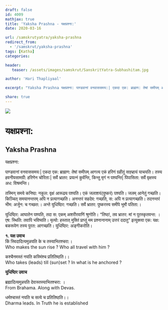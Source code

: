 ```yaml
---
draft: false
id: 4009    
mathjax: true
title: 'Yaksha Prashna - यक्षप्रश्ना:'
date: 2020-03-16

url: /samskrutyatra/yaksha-prashna
redirect_from: 
  - '/samskrut/yaksha-prashna'
tags: [Katha]
categories:

header:
   teaser: /assets/images/samskrut/SanskritYatra-Subhashitam.jpg

author: 'Hari Thapliyaal'

excerpt: "Yaksha Prashna यक्षप्रश्ना: पाण्डवानां वनवाससमय:| एकदा एक: ब्राह्मण: तेषां समीपम् आगत्य एकं हरिणं ग्रहीतुं साह्हायं याचयति। तस्य हवनीयसामग्री: हरिणेन चोरिता:| सर्वे भ्रातर: प्रयत्नं कुर्वन्ति, किन्तु मृगं न पश्यन्ति| पिपासिता: सर्वे वृक्षस्य अध: विश्रमन्ति। तस्मिन् समये कनिष्ठ: नकुल: वृक्षं आरूढ्य"

share: true
---
```

![](/assets/images/samskrut/SanskritYatra-Subhashitam.jpg)

# यक्षप्रश्ना:
## Yaksha Prashna

यक्षप्रश्ना:

पाण्डवानां वनवाससमय:| एकदा एक: ब्राह्मण: तेषां समीपम् आगत्य एकं हरिणं ग्रहीतुं साह्हायं याचयति। तस्य हवनीयसामग्री: हरिणेन चोरिता:| सर्वे भ्रातर: प्रयत्नं कुर्वन्ति, किन्तु मृगं न पश्यन्ति| पिपासिता: सर्वे वृक्षस्य अध: विश्रमन्ति।

तस्मिन् समये कनिष्ठ: नकुल: वृक्षं आरूढ्य पश्यति। एकं जलाशयं(पुष्करं) पश्यति। जलम् आनेतुं गच्छति। किञ्चित् समयानन्तरम् अपि न प्रत्यागच्छति। अनन्तरं सहदेव: गच्छति, स: अपि न प्रत्यागच्छति। तदनन्तरं भीम: अर्जुन: च गच्छत:। अन्ते युधिष्ठिर: गच्छति। सर्वे भ्रातर: पुष्करस्य समीपे भूमौ पतिता:।

युधिष्ठिर: आघातेन पश्यति, तदा स: एकम् अशरीरवाणिं श्रुणोति। “तिष्ठ!, तव भ्रातर: मां न पुरस्कृतवन्त: । एष: स्थिति: तवापि भविष्यति। मृत्यो: हस्तात् मुक्तिं प्राप्तुं मम प्रश्नानानाम् उत्तरं ददातु” इत्युक्त्वा एक: यक्ष: बकरूपेण तस्य पुरत: आगच्छति। युधिष्ठिर: अङ्गीकरोति।

**१. यक्ष उवाच**  
किं स्विदादित्यमुन्नयति के च तस्याभितश्चरा:।  
Who makes the sun rise ? Who all travel with him ?

कश्चैनमस्तं नयति कस्मिंश्च प्रतितिष्ठति।।  
Who takes (leads) till (sun)set ? In what is he anchored ?

**युधिष्ठिर उवाच**

ब्रह्मादित्यमुन्नयति देवास्तस्याभितश्चरा: ।  
From Brahama. Along with Devas.

धर्मश्चास्तं नयति च सत्ये च प्रतितिष्ठति।।  
Dharma leads. In Truth he is established


